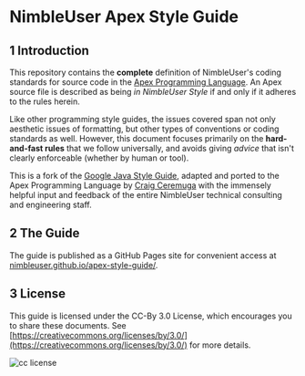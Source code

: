 # NimbleUser Apex Style Guide

## 1 Introduction

This repository contains the **complete** definition of NimbleUser's coding standards for source code in the [Apex Programming Language](https://developer.salesforce.com/page/Apex_Code:_The_World's_First_On-Demand_Programming_Language). An Apex source file is described as being _in NimbleUser Style_ if and only if it adheres to the rules herein.

Like other programming style guides, the issues covered span not only aesthetic issues of formatting, but other types of conventions or coding standards as well. However, this document focuses primarily on the **hard-and-fast rules** that we follow universally, and avoids giving _advice_ that isn't clearly enforceable (whether by human or tool).

This is a fork of the [Google Java Style Guide](https://google.github.io/styleguide/javaguide.html), adapted and ported to the Apex Programming Language by [Craig Ceremuga](https://github.com/cceremuga) with the immensely helpful input and feedback of the entire NimbleUser technical consulting and engineering staff.

## 2 The Guide

The guide is published as a GitHub Pages site for convenient access at [nimbleuser.github.io/apex-style-guide/](https://nimbleuser.github.io/apex-style-guide/).

## 3 License

This guide is licensed under the CC-By 3.0 License, which encourages you to share these documents. See [https://creativecommons.org/licenses/by/3.0/](https://creativecommons.org/licenses/by/3.0/) for more details.

![cc license](https://licensebuttons.net/l/by/3.0/80x15.png)